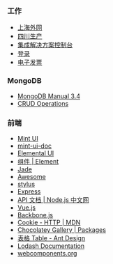 ### 工作
- <A HREF="http://gswp.sh.tobacco.com.cn/v6/" ADD_DATE="1503026027" >上海外网</A>
- <A HREF="http://10.165.35.32/v6/" ADD_DATE="1513230348" >四川生产</A>
- <A HREF="https://10.165.1.170:9043/ibm/console/logon.jsp" ADD_DATE="1513738955">集成解决方案控制台</A>
- <A HREF="http://m.sd.10086.cn/sd_h5_service/login/toLogin.do" ADD_DATE="1504925210" >登录</A>
- <A HREF="http://m.sd.10086.cn/sd_h5_service/elecInv/monthlyInv.do?billCycle=201708" ADD_DATE="1504925481" >电子发票</A>


### MongoDB
- <A HREF="https://docs.mongodb.com/manual/tutorial/insert-documents/" ADD_DATE="1504682946" >MongoDB Manual 3.4</A>
- <A HREF="http://mongodb.github.io/node-mongodb-native/2.2/tutorials/crud/" ADD_DATE="1513344849">CRUD Operations</A>

### 前端
- <A HREF="http://elemefe.github.io/mint-ui/#/" ADD_DATE="1502461444">Mint UI</A>
- <A HREF="http://mint-ui.github.io/docs/#/zh-cn2" ADD_DATE="1502679792">mint-ui-doc</A>
- <A HREF="http://elemental-ui.com/forms" ADD_DATE="1503997453" >Elemental UI</A>
- <A HREF="http://element.eleme.io/#/zh-CN/component/installation" ADD_DATE="1503997593" >组件 | Element</A>
- <A HREF="https://segmentfault.com/a/1190000000357534" ADD_DATE="1504083974" >Jade</A>
- <A HREF="http://www.fontawesome.com.cn/faicons/" ADD_DATE="1504150560">Awesome</A>
- <A HREF="http://stylus-lang.com/" ADD_DATE="1504226630" >stylus</A>
- <A HREF="http://www.expressjs.com.cn/4x/api.html" ADD_DATE="1504658682">Express</A>
- <A HREF="http://nodejs.cn/api/" ADD_DATE="1504658737" >API 文档 | Node.js 中文网</A>
- <A HREF="https://vuejs.org/v2/api/" ADD_DATE="1504658757" >Vue.js</A>
- <A HREF="http://backbonejs.org/" ADD_DATE="1504658774" >Backbone.js</A>
- <A HREF="https://developer.mozilla.org/en-US/docs/Web/HTTP/Headers/Cookie" ADD_DATE="1509450084" >Cookie - HTTP | MDN</A>
- <A HREF="https://chocolatey.org/packages" ADD_DATE="1513242373" >Chocolatey Gallery | Packages</A>
- <A HREF="https://ant.design/components/table-cn/#components-table-demo-dynamic-settings" ADD_DATE="1513566141" >表格 Table - Ant Design</A>
- <A HREF="https://lodash.com/docs/4.17.4" ADD_DATE="1514021877" >Lodash Documentation</A>
- <A HREF="https://www.webcomponents.org/" ADD_DATE="1515138199" >webcomponents.org</A>

